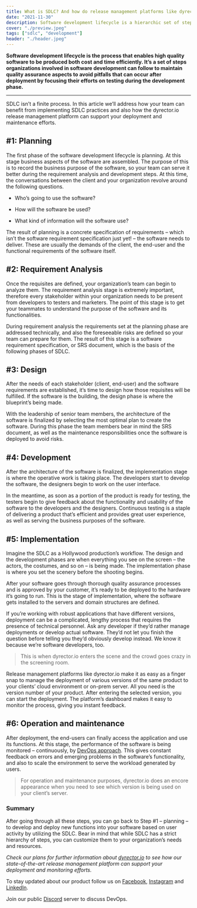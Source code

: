 ```yaml
---
title: What is SDLC? And how do release management platforms like dyrector.io fit into the lifecycle?
date: "2021-11-30"
description: Software development lifecycle is a hierarchic set of steps organizations can utilize to produce quality software time and cost efficiently. In this blogpost we introduce the stages of SDLC and detail how the dyrector.io release management platform can simplify the process. 
cover: "./preview.jpeg"
tags: ["sdlc", "development"]
header: "./header.jpeg"
---
```


**Software development lifecycle is the process that enables high quality software to be produced both cost and time efficiently. It’s a set of steps organizations involved in software development can follow to maintain quality assurance aspects to avoid pitfalls that can occur after deployment by focusing their efforts on testing during the development phase.**

***

SDLC isn’t a finite process. In this article we’ll address how your team can benefit from implementing SDLC practices and also how the dyrector.io release management platform can support your deployment and maintenance efforts.

## #1: Planning

The first phase of the software development lifecycle is planning. At this stage business aspects of the software are assembled. The purpose of this is to record the business purpose of the software, so your team can serve it better during the requirement analysis and development steps. At this time, the conversations between the client and your organization revolve around the following questions.

- Who’s going to use the software?

- How will the software be used?

- What kind of information will the software use?

The result of planning is a concrete specification of requirements – which isn’t the software requirement specification just yet! – the software needs to deliver. These are usually the demands of the client, the end-user and the functional requirements of the software itself.

## #2: Requirement Analysis

Once the requisites are defined, your organization’s team can begin to analyze them. The requirement analysis stage is extremely important, therefore every stakeholder within your organization needs to be present from developers to testers and marketers. The point of this stage is to get your teammates to understand the purpose of the software and its functionalities.

During requirement analysis the requirements set at the planning phase are addressed technically, and also the foreseeable risks are defined so your team can prepare for them. The result of this stage is a software requirement specification, or SRS document, which is the basis of the following phases of SDLC.

## #3: Design

After the needs of each stakeholder (client, end-user) and the software requirements are established, it’s time to design how those requisites will be fulfilled. If the software is the building, the design phase is where the blueprint’s being made.

With the leadership of senior team members, the architecture of the software is finalized by selecting the most optimal plan to create the software. During this phase the team members bear in mind the SRS document, as well as the maintenance responsibilities once the software is deployed to avoid risks.

## #4: Development

After the architecture of the software is finalized, the implementation stage is where the operative work is taking place. The developers start to develop the software, the designers begin to work on the user interface.

In the meantime, as soon as a portion of the product is ready for testing, the testers begin to give feedback about the functionality and usability of the software to the developers and the designers. Continuous testing is a staple of delivering a product that’s efficient and provides great user experience, as well as serving the business purposes of the software.

## #5: Implementation

Imagine the SDLC as a Hollywood production’s workflow. The design and the development phases are when everything you see on the screen – the actors, the costumes, and so on – is being made. The implementation phase is where you set the scenery before the shooting begins.

After your software goes through thorough quality assurance processes and is approved by your customer, it’s ready to be deployed to the hardware it’s going to run. This is the stage of implementation, where the software gets installed to the servers and domain structures are defined.

If you’re working with robust applications that have different versions, deployment can be a complicated, lengthy process that requires the presence of technical personnel. Ask any developer if they’d rather manage deployments or develop actual software. They’d not let you finish the question before telling you they’d obviously develop instead. We know it because we’re software developers, too.

> This is when dyrector.io enters the scene and the crowd goes crazy in the screening room.

Release management platforms like dyrector.io make it as easy as a finger snap to manage the deployment of various versions of the same product to your clients’ cloud environment or on-prem server. All you need is the version number of your product. After entering the selected version, you can start the deployment. The platform’s dashboard makes it easy to monitor the process, giving you instant feedback.

## #6: Operation and maintenance 

After deployment, the end-users can finally access the application and use its functions. At this stage, the performance of the software is being monitored – continuously, by [DevOps approach](https://blog.dyrector.io/2021-11-03-devops-differ/). This gives constant feedback on errors and emerging problems in the software’s functionality, and also to scale the environment to serve the workload generated by users.

> For operation and maintenance purposes, dyrector.io does an encore appearance when you need to see which version is being used on your client’s server.

### Summary 

After going through all these steps, you can go back to Step #1 – planning – to develop and deploy new functions into your software based on user activity by utilizing the SDLC. Bear in mind that while SDLC has a strict hierarchy of steps, you can customize them to your organization’s needs and resources.

*Check our plans for further information about [dyrector.io](https://dyrector.io) to see how our state-of-the-art release management platform can support your deployment and monitoring efforts.*

To stay updated about our product follow us on [Facebook](https://www.facebook.com/dyrectorio), [Instagram](https://www.instagram.com/dyrectorio/) and [LinkedIn](https://www.linkedin.com/company/dyrectorio/).

Join our public [Discord](https://discord.gg/hMyT9cbYFD) server to discuss DevOps.